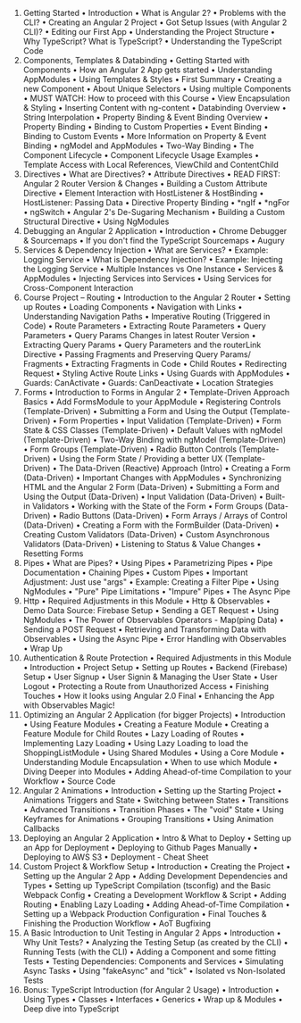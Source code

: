 1.	Getting Started
•	Introduction 
•	What is Angular 2? 
•	Problems with the CLI?
•	Creating an Angular 2 Project 
•	Got Setup Issues (with Angular 2 CLI)? 
•	Editing our First App 
•	Understanding the Project Structure 
•	Why TypeScript? What is TypeScript? 
•	Understanding the TypeScript Code
2.	Components, Templates & Databinding
•	Getting Started with Components 
•	How an Angular 2 App gets started 
•	Understanding AppModules 
•	Using Templates & Styles 
•	First Summary 
•	Creating a new Component 
•	About Unique Selectors 
•	Using multiple Components 
•	MUST WATCH: How to proceed with this Course 
•	View Encapsulation & Styling 
•	Inserting Content with ng-content 
•	Databinding Overview 
•	String Interpolation 
•	Property Binding & Event Binding Overview
•	Property Binding 
•	Binding to Custom Properties 
•	Event Binding 
•	Binding to Custom Events 
•	More Information on Property & Event Binding 
•	ngModel and AppModules
•	Two-Way Binding 
•	The Component Lifecycle 
•	Component Lifecycle Usage Examples 
•	Template Access with Local References, ViewChild and ContentChild
3.	Directives
•	What are Directives? 
•	Attribute Directives 
•	READ FIRST: Angular 2 Router Version & Changes
•	Building a Custom Attribute Directive 
•	Element Interaction with HostListener & HostBinding 
•	HostListener: Passing Data 
•	Directive Property Binding 
•	*ngIf 
•	*ngFor 
•	ngSwitch 
•	Angular 2's De-Sugaring Mechanism 
•	Building a Custom Structural Directive 
•	Using NgModules
4.	Debugging an Angular 2 Application
•	Introduction 
•	Chrome Debugger & Sourcemaps 
•	If you don't find the TypeScript Sourcemaps
•	Augury
5.	Services & Dependency Injection
•	What are Services? 
•	Example: Logging Service 
•	What is Dependency Injection? 
•	Example: Injecting the Logging Service 
•	Multiple Instances vs One Instance 
•	Services & AppModules 
•	Injecting Services into Services 
•	Using Services for Cross-Component Interaction
6.	Course Project – Routing
•	Introduction to the Angular 2 Router 
•	Setting up Routes 
•	Loading Components 
•	Navigation with Links
•	Understanding Navigation Paths 
•	Imperative Routing (Triggered in Code) 
•	Route Parameters 
•	Extracting Route Parameters 
•	Query Parameters 
•	Query Params Changes in latest Router Version 
•	Extracting Query Params 
•	Query Parameters and the routerLink Directive 
•	Passing Fragments and Preserving Query Params/ Fragments 
•	Extracting Fragments in Code 
•	Child Routes 
•	Redirecting Request 
•	Styling Active Route Links 
•	Using Guards with AppModules 
•	Guards: CanActivate 
•	Guards: CanDeactivate 
•	Location Strategies
7.	Forms
•	Introduction to Forms in Angular 2 
•	Template-Driven Approach Basics 
•	Add FormsModule to your AppModule
•	Registering Controls (Template-Driven) 
•	Submitting a Form and Using the Output (Template-Driven) 
•	Form Properties 
•	Input Validation (Template-Driven) 
•	Form State & CSS Classes (Template-Driven) 
•	Default Values with ngModel (Template-Driven) 
•	Two-Way Binding with ngModel (Template-Driven) 
•	Form Groups (Template-Driven) 
•	Radio Button Controls (Template-Driven) 
•	Using the Form State / Providing a better UX (Template-Driven) 
•	The Data-Driven (Reactive) Approach (Intro) 
•	Creating a Form (Data-Driven) 
•	Important Changes with AppModules 
•	Synchronizing HTML and the Angular 2 Form (Data-Driven) 
•	Submitting a Form and Using the Output (Data-Driven) 
•	Input Validation (Data-Driven) 
•	Built-in Validators 
•	Working with the State of the Form
•	Form Groups (Data-Driven) 
•	Radio Buttons (Data-Driven) 
•	Form Arrays / Arrays of Control (Data-Driven) 
•	Creating a Form with the FormBuilder (Data-Driven) 
•	Creating Custom Validators (Data-Driven) 
•	Custom Asynchronous Validators (Data-Driven) 
•	Listening to Status & Value Changes 
•	Resetting Forms
8.	Pipes
•	What are Pipes? 
•	Using Pipes 
•	Parametrizing Pipes 
•	Pipe Documentation 
•	Chaining Pipes 
•	Custom Pipes 
•	Important Adjustment: Just use "args"
•	Example: Creating a Filter Pipe 
•	Using NgModules
•	"Pure" Pipe Limitations 
•	"Impure" Pipes 
•	The Async Pipe
9.	Http
•	Required Adjustments in this Module 
•	Http & Observables 
•	Demo Data Source: Firebase Setup 
•	Sending a GET Request 
•	Using NgModules
•	The Power of Observables Operators - Map(ping Data) 
•	Sending a POST Request 
•	Retrieving and Transforming Data with Observables 
•	Using the Async Pipe 
•	Error Handling with Observables 
•	Wrap Up
10.	Authentication & Route Protection
•	Required Adjustments in this Module 
•	Introduction 
•	Project Setup 
•	Setting up Routes 
•	Backend (Firebase) Setup 
•	User Signup 
•	User Signin & Managing the User State 
•	User Logout 
•	Protecting a Route from Unauthorized Access 
•	Finishing Touches 
•	How it looks using Angular 2.0 Final 
•	Enhancing the App with Observables Magic!
11.	Optimizing an Angular 2 Application (for bigger Projects)
•	Introduction 
•	Using Feature Modules 
•	Creating a Feature Module 
•	Creating a Feature Module for Child Routes 
•	Lazy Loading of Routes 
•	Implementing Lazy Loading 
•	Using Lazy Loading to load the ShoppingListModule 
•	Using Shared Modules 
•	Using a Core Module 
•	Understanding Module Encapsulation 
•	When to use which Module 
•	Diving Deeper into Modules 
•	Adding Ahead-of-time Compilation to your Workflow 
•	Source Code
12.	Angular 2 Animations
•	Introduction 
•	Setting up the Starting Project 
•	Animations Triggers and State 
•	Switching between States 
•	Transitions 
•	Advanced Transitions 
•	Transition Phases 
•	The "void" State 
•	Using Keyframes for Animations 
•	Grouping Transitions 
•	Using Animation Callbacks
13.	Deploying an Angular 2 Application
•	Intro & What to Deploy 
•	Setting up an App for Deployment 
•	Deploying to Github Pages Manually 
•	Deploying to AWS S3 
•	Deployment - Cheat Sheet
14.	Custom Project & Workflow Setup
•	Introduction 
•	Creating the Project 
•	Setting up the Angular 2 App 
•	Adding Development Dependencies and Types 
•	Setting up TypeScript Compilation (tsconfig) and the Basic Webpack Config 
•	Creating a Development Workflow & Script 
•	Adding Routing 
•	Enabling Lazy Loading 
•	Adding Ahead-of-Time Compilation 
•	Setting up a Webpack Production Configuration 
•	Final Touches & Finishing the Production Workflow 
•	AoT Bugfixing
15.	A Basic Introduction to Unit Testing in Angular 2 Apps
•	Introduction 
•	Why Unit Tests? 
•	Analyzing the Testing Setup (as created by the CLI) 
•	Running Tests (with the CLI) 
•	Adding a Component and some fitting Tests 
•	Testing Dependencies: Components and Services 
•	Simulating Async Tasks 
•	Using "fakeAsync" and "tick" 
•	Isolated vs Non-Isolated Tests
16.	Bonus: TypeScript Introduction (for Angular 2 Usage)
•	Introduction 
•	Using Types 
•	Classes 
•	Interfaces 
•	Generics 
•	Wrap up & Modules 
•	Deep dive into TypeScript
